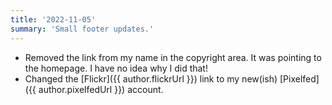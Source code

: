 ```yaml
---
title: '2022-11-05'
summary: 'Small footer updates.'
---
```


* Removed the link from my name in the copyright area. It was pointing to the homepage. I have no idea why I did that!
* Changed the [Flickr]({{ author.flickrUrl }}) link to my new(ish) [Pixelfed]({{ author.pixelfedUrl }}) account.
